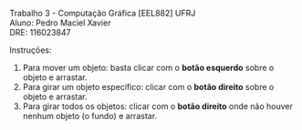 Trabalho 3 - Computação Gráfica [EEL882] UFRJ <br>
Aluno: Pedro Maciel Xavier <br>
DRE: 116023847 <br>

Instruções:
  1. Para mover um objeto: basta clicar com o <b>botão esquerdo</b> sobre o objeto e arrastar.
  2. Para girar um objeto específico: clicar com o <b>botão direito</b> sobre o objeto e arrastar.
  3. Para girar todos os objetos: clicar com o <b>botão direito</b> onde não houver nenhum objeto (o fundo) e arrastar.
